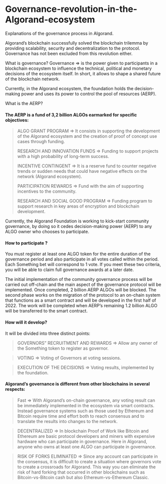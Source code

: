 # Governance-revolution-in-the-Algorand-ecosystem
Explanations of the governance process in Algorand.

Algorand’s blockchain successfully solved the blockchain trilemma by providing scalability, security and decentralization to the protocol. Governance has not been excluded from this revolution either.

What is governance?
Governance => is the power given to participants in a blockchain ecosystem to influence the technical, political and monetary decisions of the ecosystem itself. In short, it allows to shape a shared future of the blockchain network.

Currently, in the Algorand ecosystem, the foundation holds the decision-making power and uses its power to control the pool of resources (AERP).

What is the AERP?
#### The AERP is a fund of 3,2 billion ALGOs earmarked for specific objectives:

> ALGO GRANT PROGRAM => It consists in supporting the development of the Algorand ecosystem and the creation of proof of concept use cases through funding.
> 
> RESEARCH AND INNOVATION FUNDS => Funding to support projects with a high probability of long-term success.
> 
> INCENTIVE CONTINGENT => It is a reserve fund to counter negative trends or sudden needs that could have negative effects on the network (Algorand ecosystem).
> 
> PARTICIPATION REWARDS => Fund with the aim of supporting incentives to the community.
> 
> RESEARCH AND SOCIAL GOOD PROGRAM => Funding program to support research in key areas of encryption and blockchain development.

Currently, the Algorand Foundation is working to kick-start community governance, by doing so it cedes decision-making power (AERP) to any ALGO owner who chooses to participate.

#### How to participate ?
You must register at least one ALGO token for the entire duration of the governance period and also participate in all votes called within the period.
Each Something bet will correspond to 1 vote.
If you meet these two criteria, you will be able to claim full governance awards at a later date.

The initial implementation of the community governance process will be carried out off-chain and the main aspect of the governance protocol will be implemented. 
Once completed, 2 billion AERP ALGOs will be blocked.
The second phase works on the migration of the protocol to an on-chain system that functions as a smart contract and will be developed in the first half of 2022.
The work will be completed when AERP’s remaining 1.2 billion ALGO will be transferred to the smart contract.


#### How will it develop?
It will be divided into three distinct points:
> GOVERNORS” RECRUITMENT AND REWARDS => Allow any owner of the Something token to register as governor.

> VOTING => Voting of Governors at voting sessions.

> EXECUTION OF THE DECISIONS => Voting results, implemented by the foundation.

#### Algorand’s governance is different from other blockchains in several respects:
> Fast => With Algorand’s on-chain governance, any voting result can be immediately implemented in the ecosystem via smart contracts. Instead governance systems such as those used by Ethereum and Bitcoin require time and effort both to reach consensus and to translate the results into changes to the network.

> DECENTRALIZED => In blockchain Proof of Work like Bitcoin and Ethereum are basic protocol developers and miners with expensive hardware who can participate in governance. Here in Algorand, anyone who owns at least one ALGO can participate in governance.

> RISK OF FORKS ELIMINATED => Since any account can participate in the consensus, it is difficult to create a situation where governors vote to create a crossroads for Algorand. This way you can eliminate the risk of hard forking that occurred in other blockchains such as Bitcoin-vs-Bitcoin cash but also Ethereum-vs-Ethereum Classic.

